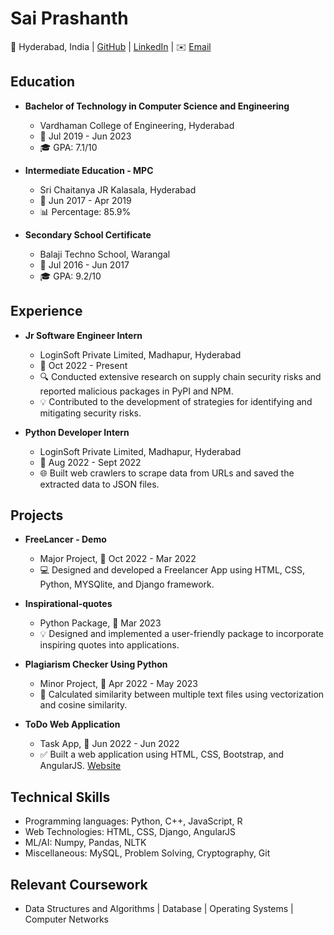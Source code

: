 # Sai Prashanth
📍 Hyderabad, India | [GitHub](https://www.github.com/saip007) | [LinkedIn](https://www.linkedin.com/in/saip007) | ✉️ [Email](mailto:saip4622@gmail.com) 

## Education
- **Bachelor of Technology in Computer Science and Engineering**
  - Vardhaman College of Engineering, Hyderabad
  - 📅 Jul 2019 - Jun 2023
  - 🎓 GPA: 7.1/10

- **Intermediate Education - MPC**
  - Sri Chaitanya JR Kalasala, Hyderabad
  - 📅 Jun 2017 - Apr 2019
  - 📊 Percentage: 85.9%

- **Secondary School Certificate**
  - Balaji Techno School, Warangal
  - 📅 Jul 2016 - Jun 2017
  - 🎓 GPA: 9.2/10

## Experience
- **Jr Software Engineer Intern**
  - LoginSoft Private Limited, Madhapur, Hyderabad
  - 📅 Oct 2022 - Present
  - 🔍 Conducted extensive research on supply chain security risks and reported malicious packages in PyPI and NPM.
  - 💡 Contributed to the development of strategies for identifying and mitigating security risks.

- **Python Developer Intern**
  - LoginSoft Private Limited, Madhapur, Hyderabad
  - 📅 Aug 2022 - Sept 2022
  - 🌐 Built web crawlers to scrape data from URLs and saved the extracted data to JSON files.

## Projects
- **FreeLancer - Demo**
  - Major Project, 📅 Oct 2022 - Mar 2022
  - 💻 Designed and developed a Freelancer App using HTML, CSS, Python, MYSQlite, and Django framework.

- **Inspirational-quotes**
  - Python Package, 📅 Mar 2023
  - 💡 Designed and implemented a user-friendly package to incorporate inspiring quotes into applications.

- **Plagiarism Checker Using Python**
  - Minor Project, 📅 Apr 2022 - May 2023
  - 📝 Calculated similarity between multiple text files using vectorization and cosine similarity.

- **ToDo Web Application**
  - Task App, 📅 Jun 2022 - Jun 2022
  - ✅ Built a web application using HTML, CSS, Bootstrap, and AngularJS. [Website](https://saip007.github.io/ToDo)

## Technical Skills
- Programming languages: Python, C++, JavaScript, R
- Web Technologies: HTML, CSS, Django, AngularJS
- ML/AI: Numpy, Pandas, NLTK
- Miscellaneous: MySQL, Problem Solving, Cryptography, Git

## Relevant Coursework
 - Data Structures and Algorithms | Database | Operating Systems | Computer Networks
